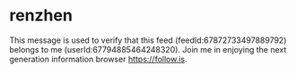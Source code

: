 # renzhen
This message is used to verify that this feed (feedId:67872733497889792) belongs to me (userId:67794885464248320). Join me in enjoying the next generation information browser https://follow.is.
